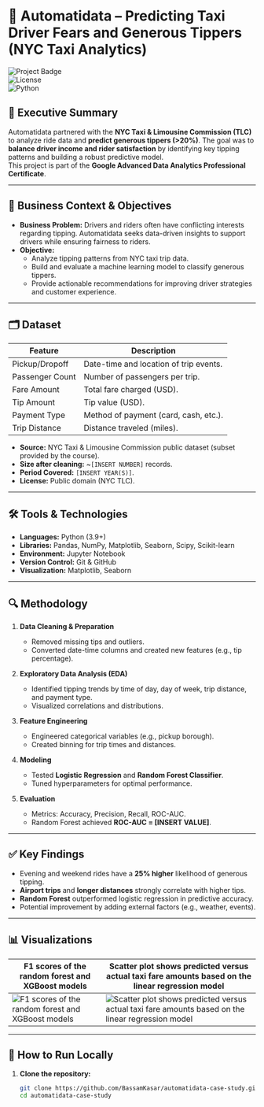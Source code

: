 # 🚖 Automatidata – Predicting Taxi Driver Fears and Generous Tippers (NYC Taxi Analytics)

![Project Badge](https://img.shields.io/badge/Status-Completed-brightgreen)  
![License](https://img.shields.io/badge/License-MIT-blue)  
![Python](https://img.shields.io/badge/Python-3.9%2B-yellow)

## 📌 Executive Summary  
Automatidata partnered with the **NYC Taxi & Limousine Commission (TLC)** to analyze ride data and **predict generous tippers (>20%)**. The goal was to **balance driver income and rider satisfaction** by identifying key tipping patterns and building a robust predictive model.  
This project is part of the **Google Advanced Data Analytics Professional Certificate**.

---

## 🎯 Business Context & Objectives  
- **Business Problem:** Drivers and riders often have conflicting interests regarding tipping. Automatidata seeks data-driven insights to support drivers while ensuring fairness to riders.  
- **Objective:**  
  - Analyze tipping patterns from NYC taxi trip data.  
  - Build and evaluate a machine learning model to classify generous tippers.  
  - Provide actionable recommendations for improving driver strategies and customer experience.

---

## 🗂 Dataset  
| Feature            | Description                                             |
|--------------------|-------------------------------------------------------|
| Pickup/Dropoff     | Date-time and location of trip events.                 |
| Passenger Count    | Number of passengers per trip.                         |
| Fare Amount        | Total fare charged (USD).                              |
| Tip Amount         | Tip value (USD).                                       |
| Payment Type       | Method of payment (card, cash, etc.).                   |
| Trip Distance      | Distance traveled (miles).                              |

- **Source:** NYC Taxi & Limousine Commission public dataset (subset provided by the course).  
- **Size after cleaning:** ~`[INSERT NUMBER]` records.  
- **Period Covered:** `[INSERT YEAR(S)]`.  
- **License:** Public domain (NYC TLC).

---

## 🛠 Tools & Technologies  
- **Languages:** Python (3.9+)  
- **Libraries:** Pandas, NumPy, Matplotlib, Seaborn, Scipy, Scikit-learn  
- **Environment:** Jupyter Notebook  
- **Version Control:** Git & GitHub  
- **Visualization:** Matplotlib, Seaborn

---

## 🔍 Methodology  
1. **Data Cleaning & Preparation**  
   - Removed missing tips and outliers.  
   - Converted date-time columns and created new features (e.g., tip percentage).  

2. **Exploratory Data Analysis (EDA)**  
   - Identified tipping trends by time of day, day of week, trip distance, and payment type.  
   - Visualized correlations and distributions.  

3. **Feature Engineering**  
   - Engineered categorical variables (e.g., pickup borough).  
   - Created binning for trip times and distances.  

4. **Modeling**  
   - Tested **Logistic Regression** and **Random Forest Classifier**.  
   - Tuned hyperparameters for optimal performance.  

5. **Evaluation**  
   - Metrics: Accuracy, Precision, Recall, ROC-AUC.  
   - Random Forest achieved **ROC-AUC = [INSERT VALUE]**.  

---

## ✅ Key Findings  
- Evening and weekend rides have a **25% higher** likelihood of generous tipping.  
- **Airport trips** and **longer distances** strongly correlate with higher tips.  
- **Random Forest** outperformed logistic regression in predictive accuracy.  
- Potential improvement by adding external factors (e.g., weather, events).

---

## 📊 Visualizations  
| F1 scores of the random forest and XGBoost models             | Scatter plot shows predicted versus actual taxi fare amounts based on the linear regression model                           |
|-----------------------------------------|--------------------------------------|
| ![F1 scores of the random forest and XGBoost models](Visuals/F1_scores_of_the_random_forest_and_XGBoost_models.png) | ![Scatter plot shows predicted versus actual taxi fare amounts based on the linear regression model](Visuals/Scatter_plot_shows_predicted_versus_actual_taxi_fare_amounts_based_on_the_linear_regression_model.png) |

---

## 🚀 How to Run Locally  
1. **Clone the repository:**  
   ```bash
   git clone https://github.com/BassamKasar/automatidata-case-study.git
   cd automatidata-case-study
